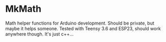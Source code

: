 # MkMath
Math helper functions for Arduino development. Should be private, but maybe it helps someone. Tested with Teensy 3.6 and ESP23, should work anywhere though. It's just c++... 
 